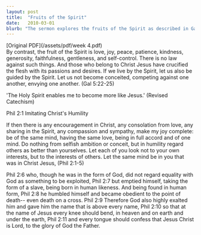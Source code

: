 ```yaml
---
layout: post
title:  "Fruits of the Spirit"
date:   2010-03-01
blurb: "The sermon explores the fruits of the Spirit as described in Galatians 5:22-25, emphasizing the need for Christians to embody love, joy, peace, patience, kindness, generosity, faithfulness, gentleness, and self-control. It also draws from Philippians 2:1-11 to highlight the importance of humility, selflessness, and obedience to God, as exemplified by Jesus Christ."
---
```

[Original PDF](/assets/pdf/week 4.pdf)    
By contrast, the fruit of the Spirit is love, joy, peace, patience, kindness, generosity, faithfulness, gentleness, and self-control. There is no law against such things. And those who belong to Christ Jesus have crucified the flesh with its passions and desires. If we live by the Spirit, let us also be guided by the Spirit. Let us not become conceited, competing against one another, envying one another. (Gal 5:22-25)

'The Holy Spirit enables me to become more like Jesus.' (Revised Catechism)

Phil 2:1 Imitating Christ's Humility

If then there is any encouragement in Christ, any consolation from love, any sharing in the Spirit, any compassion and sympathy, make my joy complete: be of the same mind, having the same love, being in full accord and of one mind. Do nothing from selfish ambition or conceit, but in humility regard others as better than yourselves. Let each of you look not to your own interests, but to the interests of others. Let the same mind be in you that was in Christ Jesus, (Phil 2:1-5)

Phil 2:6 who, though he was in the form of God, did not regard equality with God as something to be exploited, Phil 2:7 but emptied himself, taking the form of a slave, being born in human likeness. And being found in human form, Phil 2:8 he humbled himself and became obedient to the point of death-- even death on a cross. Phil 2:9 Therefore God also highly exalted him and gave him the name that is above every name, Phil 2:10 so that at the name of Jesus every knee should bend, in heaven and on earth and under the earth, Phil 2:11 and every tongue should confess that Jesus Christ is Lord, to the glory of God the Father.
